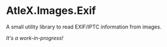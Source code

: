 AtleX.Images.Exif
==========

A small utility library to read EXIF/IPTC information from images.

*It's a work-in-progress!*